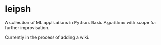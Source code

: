leipsh
======

A collection of ML applications in Python. Basic Algorithms with scope for further improvisation. 

Currently in the process of adding a wiki. 
